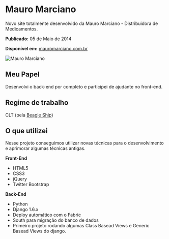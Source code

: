 # Mauro Marciano

Novo site totalmente desenvolvido da Mauro Marciano - Distribuidora de
Medicamentos.

__Publicado:__ 05 de Maio de 2014

__Disponível em:__ [mauromarciano.com.br](http://www.mauromarciano.com.br/)

![Mauro Marciano](https://raw.github.com/hmleal/Portfolio/master/latest_work/img/mauro-marciano.png)

## Meu Papel

Desenvolvi o back-end por completo e participei de ajudante no front-end.

## Regime de trabalho

CLT (pela [Beagle Ship](http://www.beagleship.com.br/))

## O que utilizei

Nesse projeto conseguimos utilizar novas técnicas para o desenvolvimento e
aprimorar algumas técnicas antigas.

__Front-End__

* HTML5
* CSS3
* jQuery
* Twitter Bootstrap

__Back-End__

* Python
* Django 1.6.x
* Deploy automático com o Fabric
* South para migração do banco de dados
* Primeiro projeto rodando algumas Class Basead Views e Generic Basead Views do
django.
